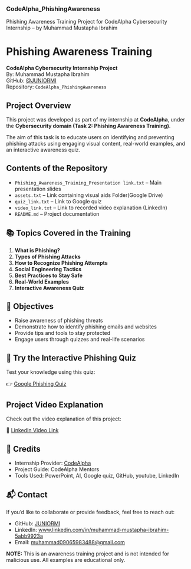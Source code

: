 ### CodeAlpha_PhishingAwareness
Phishing Awareness Training Project for CodeAlpha Cybersecurity Internship – by Muhammad Mustapha Ibrahim
# Phishing Awareness Training  
**CodeAlpha Cybersecurity Internship Project**  
By: Muhammad Mustapha Ibrahim  
GitHub: [@JUNIORMI](https://github.com/JUNIORMI)  
Repository: `CodeAlpha_PhishingAwareness`



##  Project Overview

This project was developed as part of my internship at **CodeAlpha**, under the **Cybersecurity domain (Task 2: Phishing Awareness Training)**.

The aim of this task is to educate users on identifying and preventing phishing attacks using engaging visual content, real-world examples, and an interactive awareness quiz.


##  Contents of the Repository

-  `Phishing_Awareness_Training_Presentation link.txt` – Main presentation slides
-  `assets.txt` – Link containing visual aids Folder(Google Drive) 
-  `quiz_link.txt` – Link to Google quiz
-  `video_link.txt` – Link to recorded video explanation (LinkedIn)
-  `README.md` – Project documentation


## 📚 Topics Covered in the Training

1. **What is Phishing?**
2. **Types of Phishing Attacks**
3. **How to Recognize Phishing Attempts**
4. **Social Engineering Tactics**
5. **Best Practices to Stay Safe**
6. **Real-World Examples**
7. **Interactive Awareness Quiz**



## 🎯 Objectives

- Raise awareness of phishing threats  
- Demonstrate how to identify phishing emails and websites  
- Provide tips and tools to stay protected  
- Engage users through quizzes and real-life scenarios  


## 🧪 Try the Interactive Phishing Quiz

Test your knowledge using this quiz:

👉 [Google Phishing Quiz](https://phishingquiz.withgoogle.com/)  


## Project Video Explanation

Check out the video explanation of this project:

🎥 [LinkedIn Video Link]([https://www.linkedin.com/](https://www.linkedin.com/posts/muhammad-mustapha-ibrahim-5abb9923a_cybersecurity-internship-phishingawareness-activity-7347178749953519616-FnsB?utm_source=share&utm_medium=member_desktop&rcm=ACoAADuevRMB_PoXUb1HUYv7xvouP-ZpDFWLXYM)) 


## 🤝 Credits

- Internship Provider: [CodeAlpha](https://codealpha.tech)
- Project Guide: CodeAlpha Mentors
- Tools Used: PowerPoint, AI, Google quiz, GitHub, youtube, LinkedIn
## 📬 Contact

If you’d like to collaborate or provide feedback, feel free to reach out:

- GitHub: [JUNIORMI](https://github.com/JUNIORMI)
- LinkedIn: www.linkedin.com/in/muhammad-mustapha-ibrahim-5abb9923a
- Email: muhammad09065983488@gmail.com

**NOTE:** This is an awareness training project and is not intended for malicious use. All examples are educational only.
